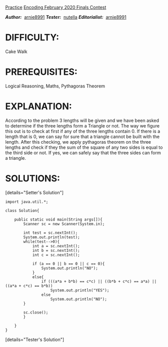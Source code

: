 
[Practice](https://www.codechef.com/ENFE2020/problems/ECFEB201)
[Encoding February 2020 Finals Contest](https://www.codechef.com/ENFE2020?itm_campaign=contest_listing)

***Author:***  [arnie8991](https://www.codechef.com/users/arnie8991)
***Tester:***  [nutella](https://www.codechef.com/users/nuttela)
***Editorialist:***  [arnie8991](https://www.codechef.com/users/arnie8991)

# DIFFICULTY:
Cake Walk

# PREREQUISITES:
Logical Reasoning, Maths, Pythagoras Theorem
 
# EXPLANATION:

According to the problem 3 lengths will be given and we have been asked to determine if the three lengths form a Triangle or not. The way we figure this out is to check at first if any of the three lengths contain 0. If there is a length that is 0, we can say for sure that a triangle cannot be built with the length. After this checking, we apply pythagoras theorem on the three lengths and check if they the sum of the square of any two sides is equal to the third side or not. If yes, we can safely say that the three sides can form a triangle. 

# SOLUTIONS:

[details="Setter's Solution"]

    import java.util.*;

    class Solution{
        
        public static void main(String args[]){
            Scanner sc = new Scanner(System.in);
            
            int test = sc.nextInt();
            System.out.println(test);
            while(test-->0){
                int a = sc.nextInt();
                int b = sc.nextInt();
                int c = sc.nextInt();
                
                if (a == 0 || b == 0 || c == 0){
                    System.out.println("NO");
                }
                else{
                    if (((a*a + b*b) == c*c) || ((b*b + c*c) == a*a) || ((a*a + c*c) == b*b))
                        System.out.println("YES");
                    else
                        System.out.println("NO");
            }

            sc.close();
            }

        }
    }


[details="Tester's Solution"]
